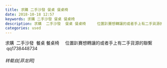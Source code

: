 ```yaml
---
title: 求購 二手沙發 餐桌 餐桌椅
date: 2018-10-18 12:57
keywords: 求購 二手沙發 餐桌 餐桌椅
description: 求購  二手沙發  餐桌 餐桌椅     位置趴賽想轉讓的或者手上有二手貨源的聯繫   qq1738448734
categories: used
---
```

<td class="t_f" id="postmessage_2102385">

求購  二手沙發  餐桌 餐桌椅     位置趴賽想轉讓的或者手上有二手貨源的聯繫   qq1738448734</td>
###### 转载自[菲龙网]
